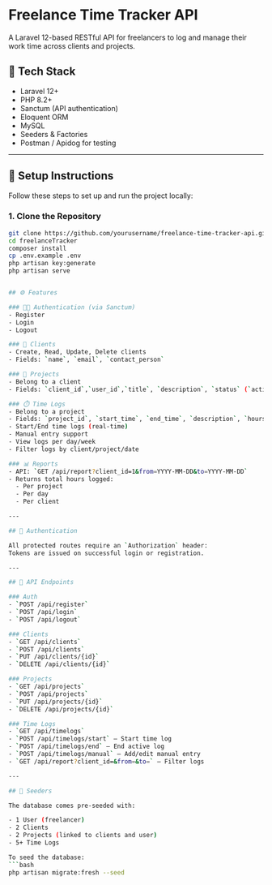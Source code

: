 # Freelance Time Tracker API

A Laravel 12-based RESTful API for freelancers to log and manage their work time across clients and projects.

## 🧰 Tech Stack

- Laravel 12+
- PHP 8.2+
- Sanctum (API authentication)
- Eloquent ORM
- MySQL
- Seeders & Factories
- Postman / Apidog for testing

---

## 🚀 Setup Instructions

Follow these steps to set up and run the project locally:

### 1. Clone the Repository
```bash
git clone https://github.com/yourusername/freelance-time-tracker-api.git
cd freelanceTracker
composer install
cp .env.example .env
php artisan key:generate
php artisan serve


## ⚙️ Features

### 🧑‍💼 Authentication (via Sanctum)
- Register
- Login
- Logout

### 👥 Clients
- Create, Read, Update, Delete clients
- Fields: `name`, `email`, `contact_person`

### 📁 Projects
- Belong to a client
- Fields: `client_id`,`user_id`,`title`, `description`, `status` (`active`, `completed`), `deadline`

### ⏱️ Time Logs
- Belong to a project
- Fields: `project_id`, `start_time`, `end_time`, `description`, `hours` (auto-calculated)
- Start/End time logs (real-time)
- Manual entry support
- View logs per day/week
- Filter logs by client/project/date

### 📊 Reports
- API: `GET /api/report?client_id=1&from=YYYY-MM-DD&to=YYYY-MM-DD`
- Returns total hours logged:
  - Per project
  - Per day
  - Per client

---

## 🔐 Authentication

All protected routes require an `Authorization` header:
Tokens are issued on successful login or registration.

---

## 📁 API Endpoints

### Auth
- `POST /api/register`
- `POST /api/login`
- `POST /api/logout`

### Clients
- `GET /api/clients`
- `POST /api/clients`
- `PUT /api/clients/{id}`
- `DELETE /api/clients/{id}`

### Projects
- `GET /api/projects`
- `POST /api/projects`
- `PUT /api/projects/{id}`
- `DELETE /api/projects/{id}`

### Time Logs
- `GET /api/timelogs`
- `POST /api/timelogs/start` – Start time log
- `POST /api/timelogs/end` – End active log
- `POST /api/timelogs/manual` – Add/edit manual entry
- `GET /api/report?client_id=&from=&to=` – Filter logs

---

## 🧪 Seeders

The database comes pre-seeded with:

- 1 User (freelancer)
- 2 Clients
- 2 Projects (linked to clients and user)
- 5+ Time Logs

To seed the database:
```bash
php artisan migrate:fresh --seed
